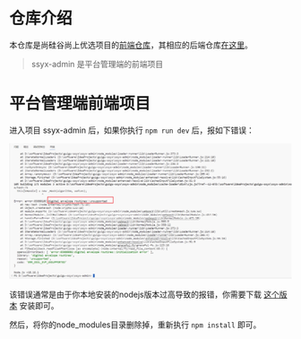# 仓库介绍

本仓库是尚硅谷尚上优选项目的[前端仓库](https://github.com/hello-github-ui/guigu-ssyx)，其相应的后端仓库[在这里](https://github.com/hello-github-ui/guigu-ssyx-parent)。

> ssyx-admin 是平台管理端的前端项目



# 平台管理端前端项目

进入项目 ssyx-admin 后，如果你执行 `npm run dev` 后，报如下错误：

![image-20230629232955127](./assets/image-20230629232955127.png)

该错误通常是由于你本地安装的nodejs版本过高导致的报错，你需要下载 [这个版本](https://nodejs.org/download/release/v16.16.0/) 安装即可。

然后，将你的node_modules目录删除掉，重新执行 `npm install` 即可。



